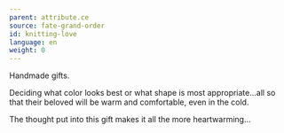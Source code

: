 ```yaml
---
parent: attribute.ce
source: fate-grand-order
id: knitting-love
language: en
weight: 0
---
```


Handmade gifts.

Deciding what color looks best or what shape is most appropriate…all so that their beloved will be warm and comfortable, even in the cold.

The thought put into this gift makes it all the more heartwarming…
